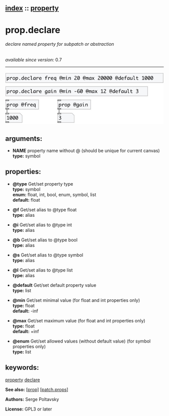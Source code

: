 [index](index.html) :: [property](category_property.html)
---

# prop.declare

###### declare named property for subpatch or abstraction

*available since version:* 0.7

---




[![example](../examples/img/prop.declare.jpg)](../examples/pd/prop.declare.pd)



## arguments:

* **NAME**
property name without @ (should be unique for current canvas)<br>
__type:__ symbol<br>





## properties:

* **@type** 
Get/set property type<br>
__type:__ symbol<br>
__enum:__ float, int, bool, enum, symbol, list<br>
__default:__ float<br>

* **@f** 
Get/set alias to @type float<br>
__type:__ alias<br>

* **@i** 
Get/set alias to @type int<br>
__type:__ alias<br>

* **@b** 
Get/set alias to @type bool<br>
__type:__ alias<br>

* **@s** 
Get/set alias to @type symbol<br>
__type:__ alias<br>

* **@l** 
Get/set alias to @type list<br>
__type:__ alias<br>

* **@default** 
Get/set default property value<br>
__type:__ list<br>

* **@min** 
Get/set minimal value (for float and int properties only)<br>
__type:__ float<br>
__default:__ -inf<br>

* **@max** 
Get/set maximum value (for float and int properties only)<br>
__type:__ float<br>
__default:__ +inf<br>

* **@enum** 
Get/set allowed values (without default value) (for symbol properties only)<br>
__type:__ list<br>







## keywords:

[property](keywords/property.html)
[declare](keywords/declare.html)



**See also:**
[\[prop\]](prop.html)
[\[patch.props\]](patch.props.html)




**Authors:** Serge Poltavsky




**License:** GPL3 or later





